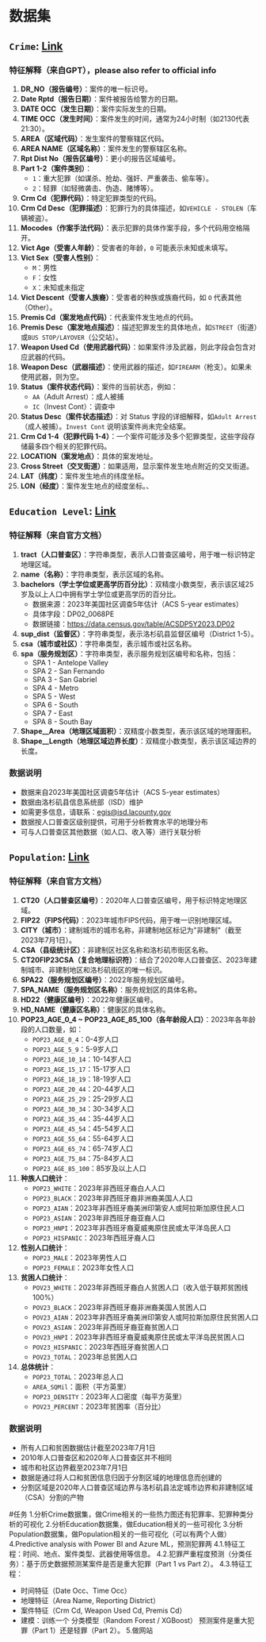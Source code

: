 # 数据集
## `Crime`: [Link](https://catalog.data.gov/dataset/crime-data-from-2020-to-present)
### 特征解释（来自GPT），please also refer to official info
1. **DR_NO（报告编号）**：案件的唯一标识号。  
2. **Date Rptd（报告日期）**：案件被报告给警方的日期。  
3. **DATE OCC（发生日期）**：案件实际发生的日期。  
4. **TIME OCC（发生时间）**：案件发生的时间，通常为24小时制（如2130代表21:30）。  
5. **AREA（区域代码）**：发生案件的警察辖区代码。  
6. **AREA NAME（区域名称）**：案件发生的警察辖区名称。  
7. **Rpt Dist No（报告区编号）**：更小的报告区域编号。  
8. **Part 1-2（案件类别）**：  
   - `1`：重大犯罪（如谋杀、抢劫、强奸、严重袭击、偷车等）。  
   - `2`：轻罪（如轻微袭击、伪造、赌博等）。  
9. **Crm Cd（犯罪代码）**：特定犯罪类型的代码。  
10. **Crm Cd Desc（犯罪描述）**：犯罪行为的具体描述，如`VEHICLE - STOLEN`（车辆被盗）。  
11. **Mocodes（作案手法代码）**：表示犯罪的具体作案手段，多个代码用空格隔开。  
12. **Vict Age（受害人年龄）**：受害者的年龄，`0` 可能表示未知或未填写。  
13. **Vict Sex（受害人性别）**：  
    - `M`：男性  
    - `F`：女性  
    - `X`：未知或未指定  
14. **Vict Descent（受害人族裔）**：受害者的种族或族裔代码，如 `O` 代表其他（Other）。  
15. **Premis Cd（案发地点代码）**：代表案件发生地点的代码。  
16. **Premis Desc（案发地点描述）**：描述犯罪发生的具体地点，如`STREET`（街道）或`BUS STOP/LAYOVER`（公交站）。  
17. **Weapon Used Cd（使用武器代码）**：如果案件涉及武器，则此字段会包含对应武器的代码。  
18. **Weapon Desc（武器描述）**：使用武器的描述，如`FIREARM`（枪支）。如果未使用武器，则为空。  
19. **Status（案件状态代码）**：案件的当前状态，例如：  
    - `AA`（Adult Arrest）：成人被捕  
    - `IC`（Invest Cont）：调查中  
20. **Status Desc（案件状态描述）**：对 Status 字段的详细解释，如`Adult Arrest`（成人被捕）。`Invest Cont` 说明该案件尚未完全结案。
21. **Crm Cd 1-4（犯罪代码 1-4）**：一个案件可能涉及多个犯罪类型，这些字段存储最多四个相关的犯罪代码。  
22. **LOCATION（案发地点）**：具体的案发地址。  
23. **Cross Street（交叉街道）**：如果适用，显示案件发生地点附近的交叉街道。  
24. **LAT（纬度）**：案件发生地点的纬度坐标。  
25. **LON（经度）**：案件发生地点的经度坐标。、

## `Education Level`: [Link](https://data.lacounty.gov/datasets/lacounty::bachelors-degree-or-higher-census-tract/about)
### 特征解释（来自官方文档）
1. **tract（人口普查区）**：字符串类型，表示人口普查区编号，用于唯一标识特定地理区域。
2. **name（名称）**：字符串类型，表示区域的名称。
3. **bachelors（学士学位或更高学历百分比）**：双精度小数类型，表示该区域25岁及以上人口中拥有学士学位或更高学历的百分比。
   - 数据来源：2023年美国社区调查5年估计（ACS 5-year estimates）
   - 具体字段：DP02_0068PE
   - 数据链接：https://data.census.gov/table/ACSDP5Y2023.DP02
4. **sup_dist（监督区）**：字符串类型，表示洛杉矶县监督区编号（District 1-5）。
5. **csa（城市或社区）**：字符串类型，表示城市或社区名称。
6. **spa（服务规划区）**：字符串类型，表示服务规划区编号和名称，包括：
   - SPA 1 - Antelope Valley
   - SPA 2 - San Fernando
   - SPA 3 - San Gabriel
   - SPA 4 - Metro
   - SPA 5 - West
   - SPA 6 - South
   - SPA 7 - East
   - SPA 8 - South Bay
7. **Shape__Area（地理区域面积）**：双精度小数类型，表示该区域的地理面积。
8. **Shape__Length（地理区域边界长度）**：双精度小数类型，表示该区域边界的长度。

### 数据说明
- 数据来自2023年美国社区调查5年估计（ACS 5-year estimates）
- 数据由洛杉矶县信息系统部（ISD）维护
- 如需更多信息，请联系：egis@isd.lacounty.gov
- 数据按人口普查区级别提供，可用于分析教育水平的地理分布
- 可与人口普查区其他数据（如人口、收入等）进行关联分析

## `Population`: [Link](https://geohub.lacity.org/datasets/lacounty::2023-population-and-poverty-by-split-tract/about)
### 特征解释（来自官方文档）
1. **CT20（人口普查区编号）**：2020年人口普查区编号，用于标识特定地理区域。
2. **FIP22（FIPS代码）**：2023年城市FIPS代码，用于唯一识别地理区域。
3. **CITY（城市）**：建制城市的城市名称，非建制地区标记为"非建制"（截至2023年7月1日）。
4. **CSA（县级统计区）**：非建制区社区名称和洛杉矶市街区名称。
5. **CT20FIP23CSA（复合地理标识符）**：结合了2020年人口普查区、2023年建制城市、非建制地区和洛杉矶街区的唯一标识。
6. **SPA22（服务规划区编号）**：2022年服务规划区编号。
7. **SPA_NAME（服务规划区名称）**：服务规划区的具体名称。
8. **HD22（健康区编号）**：2022年健康区编号。
9. **HD_NAME（健康区名称）**：健康区的具体名称。
10. **POP23_AGE_0_4 ~ POP23_AGE_85_100（各年龄段人口）**：2023年各年龄段的人口数量，如：
    - `POP23_AGE_0_4`：0-4岁人口
    - `POP23_AGE_5_9`：5-9岁人口
    - `POP23_AGE_10_14`：10-14岁人口
    - `POP23_AGE_15_17`：15-17岁人口
    - `POP23_AGE_18_19`：18-19岁人口
    - `POP23_AGE_20_44`：20-44岁人口
    - `POP23_AGE_25_29`：25-29岁人口
    - `POP23_AGE_30_34`：30-34岁人口
    - `POP23_AGE_35_44`：35-44岁人口
    - `POP23_AGE_45_54`：45-54岁人口
    - `POP23_AGE_55_64`：55-64岁人口
    - `POP23_AGE_65_74`：65-74岁人口
    - `POP23_AGE_75_84`：75-84岁人口
    - `POP23_AGE_85_100`：85岁及以上人口
11. **种族人口统计**：
    - `POP23_WHITE`：2023年非西班牙裔白人人口
    - `POP23_BLACK`：2023年非西班牙裔非洲裔美国人人口
    - `POP23_AIAN`：2023年非西班牙裔美洲印第安人或阿拉斯加原住民人口
    - `POP23_ASIAN`：2023年非西班牙裔亚裔人口
    - `POP23_HNPI`：2023年非西班牙裔夏威夷原住民或太平洋岛民人口
    - `POP23_HISPANIC`：2023年西班牙裔人口
12. **性别人口统计**：
    - `POP23_MALE`：2023年男性人口
    - `POP23_FEMALE`：2023年女性人口
13. **贫困人口统计**：
    - `POV23_WHITE`：2023年非西班牙裔白人贫困人口（收入低于联邦贫困线100%）
    - `POV23_BLACK`：2023年非西班牙裔非洲裔美国人贫困人口
    - `POV23_AIAN`：2023年非西班牙裔美洲印第安人或阿拉斯加原住民贫困人口
    - `POV23_ASIAN`：2023年非西班牙裔亚裔贫困人口
    - `POV23_HNPI`：2023年非西班牙裔夏威夷原住民或太平洋岛民贫困人口
    - `POV23_HISPANIC`：2023年西班牙裔贫困人口
    - `POV23_TOTAL`：2023年总贫困人口
14. **总体统计**：
    - `POP23_TOTAL`：2023年总人口
    - `AREA_SQMil`：面积（平方英里）
    - `POP23_DENSITY`：2023年人口密度（每平方英里）
    - `POV23_PERCENT`：2023年贫困率（百分比）

### 数据说明
- 所有人口和贫困数据估计截至2023年7月1日
- 2010年人口普查区和2020年人口普查区并不相同
- 城市和社区边界截至2023年7月1日
- 数据是通过将人口和贫困信息归因于分割区域的地理信息而创建的
- 分割区域是2020年人口普查区域边界与洛杉矶县法定城市边界和非建制区域（CSA）分割的产物

#任务
1.分析Crime数据集，做Crime相关的一些热力图还有犯罪率、犯罪种类分析的可视化
2.分析Education数据集，做Education相关的一些可视化
3.分析Population数据集，做Population相关的一些可视化（可以有两个人做）
4.Predictive analysis with Power BI and Azure ML，预测犯罪两
4.1.特征工程：时间、地点、案件类型、武器使用等信息。
4.2.犯罪严重程度预测（分类任务）：基于历史数据预测某案件是否是重大犯罪（Part 1 vs Part 2）。
4.3.特征工程：
- 时间特征（Date Occ、Time Occ）
- 地理特征（Area Name, Reporting District）
- 案件特征（Crm Cd, Weapon Used Cd, Premis Cd）
- 建模：训练一个 分类模型（Random Forest / XGBoost） 预测案件是重大犯罪（Part 1）还是轻罪（Part 2）。
5.做网站